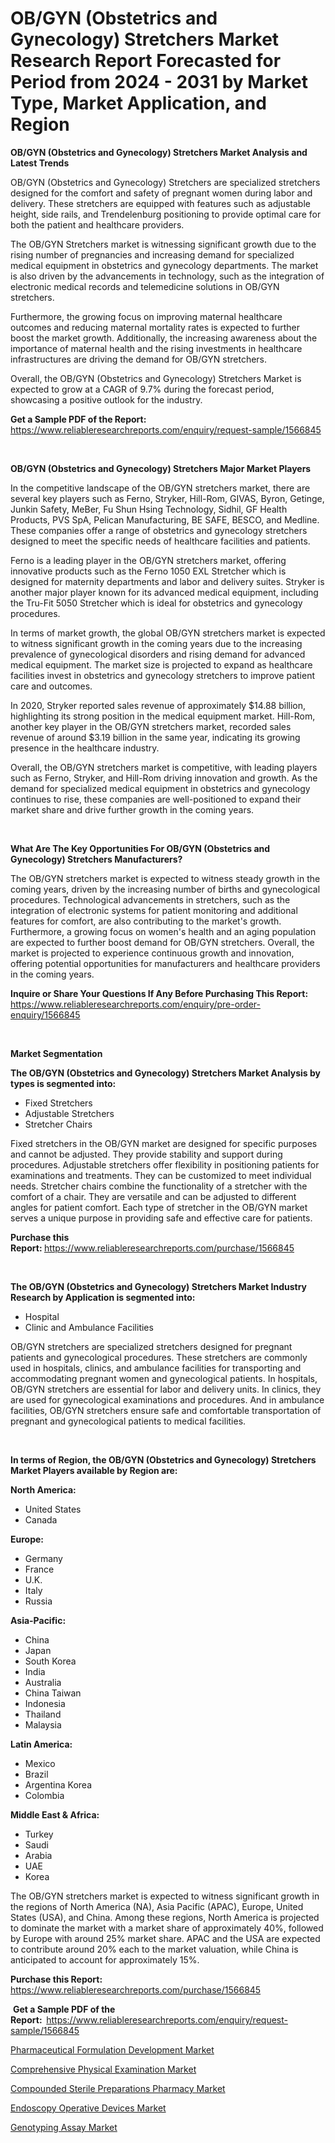 <p><h1>OB/GYN (Obstetrics and Gynecology) Stretchers Market Research Report Forecasted for Period from 2024 -  2031 by Market Type, Market Application, and Region</h1></p><p><strong>OB/GYN (Obstetrics and Gynecology) Stretchers Market Analysis and Latest Trends</strong></p>
<p><p>OB/GYN (Obstetrics and Gynecology) Stretchers are specialized stretchers designed for the comfort and safety of pregnant women during labor and delivery. These stretchers are equipped with features such as adjustable height, side rails, and Trendelenburg positioning to provide optimal care for both the patient and healthcare providers.</p><p>The OB/GYN Stretchers market is witnessing significant growth due to the rising number of pregnancies and increasing demand for specialized medical equipment in obstetrics and gynecology departments. The market is also driven by the advancements in technology, such as the integration of electronic medical records and telemedicine solutions in OB/GYN stretchers.</p><p>Furthermore, the growing focus on improving maternal healthcare outcomes and reducing maternal mortality rates is expected to further boost the market growth. Additionally, the increasing awareness about the importance of maternal health and the rising investments in healthcare infrastructures are driving the demand for OB/GYN stretchers.</p><p>Overall, the OB/GYN (Obstetrics and Gynecology) Stretchers Market is expected to grow at a CAGR of 9.7% during the forecast period, showcasing a positive outlook for the industry.</p></p>
<p><strong>Get a Sample PDF of the Report:&nbsp;</strong> <a href="https://www.reliableresearchreports.com/enquiry/request-sample/1566845">https://www.reliableresearchreports.com/enquiry/request-sample/1566845</a></p>
<p>&nbsp;</p>
<p><strong>OB/GYN (Obstetrics and Gynecology) Stretchers Major Market Players</strong></p>
<p><p>In the competitive landscape of the OB/GYN stretchers market, there are several key players such as Ferno, Stryker, Hill-Rom, GIVAS, Byron, Getinge, Junkin Safety, MeBer, Fu Shun Hsing Technology, Sidhil, GF Health Products, PVS SpA, Pelican Manufacturing, BE SAFE, BESCO, and Medline. These companies offer a range of obstetrics and gynecology stretchers designed to meet the specific needs of healthcare facilities and patients.</p><p>Ferno is a leading player in the OB/GYN stretchers market, offering innovative products such as the Ferno 1050 EXL Stretcher which is designed for maternity departments and labor and delivery suites. Stryker is another major player known for its advanced medical equipment, including the Tru-Fit 5050 Stretcher which is ideal for obstetrics and gynecology procedures.</p><p>In terms of market growth, the global OB/GYN stretchers market is expected to witness significant growth in the coming years due to the increasing prevalence of gynecological disorders and rising demand for advanced medical equipment. The market size is projected to expand as healthcare facilities invest in obstetrics and gynecology stretchers to improve patient care and outcomes.</p><p>In 2020, Stryker reported sales revenue of approximately $14.88 billion, highlighting its strong position in the medical equipment market. Hill-Rom, another key player in the OB/GYN stretchers market, recorded sales revenue of around $3.19 billion in the same year, indicating its growing presence in the healthcare industry.</p><p>Overall, the OB/GYN stretchers market is competitive, with leading players such as Ferno, Stryker, and Hill-Rom driving innovation and growth. As the demand for specialized medical equipment in obstetrics and gynecology continues to rise, these companies are well-positioned to expand their market share and drive further growth in the coming years.</p></p>
<p>&nbsp;</p>
<p><strong>What Are The Key Opportunities For OB/GYN (Obstetrics and Gynecology) Stretchers Manufacturers?</strong></p>
<p><p>The OB/GYN stretchers market is expected to witness steady growth in the coming years, driven by the increasing number of births and gynecological procedures. Technological advancements in stretchers, such as the integration of electronic systems for patient monitoring and additional features for comfort, are also contributing to the market's growth. Furthermore, a growing focus on women's health and an aging population are expected to further boost demand for OB/GYN stretchers. Overall, the market is projected to experience continuous growth and innovation, offering potential opportunities for manufacturers and healthcare providers in the coming years.</p></p>
<p><strong>Inquire or Share Your Questions If Any Before Purchasing This Report:</strong> <a href="https://www.reliableresearchreports.com/enquiry/pre-order-enquiry/1566845">https://www.reliableresearchreports.com/enquiry/pre-order-enquiry/1566845</a></p>
<p>&nbsp;</p>
<p><strong>Market Segmentation</strong></p>
<p><strong>The OB/GYN (Obstetrics and Gynecology) Stretchers Market Analysis by types is segmented into:</strong></p>
<p><ul><li>Fixed Stretchers</li><li>Adjustable Stretchers</li><li>Stretcher Chairs</li></ul></p>
<p><p>Fixed stretchers in the OB/GYN market are designed for specific purposes and cannot be adjusted. They provide stability and support during procedures. Adjustable stretchers offer flexibility in positioning patients for examinations and treatments. They can be customized to meet individual needs. Stretcher chairs combine the functionality of a stretcher with the comfort of a chair. They are versatile and can be adjusted to different angles for patient comfort. Each type of stretcher in the OB/GYN market serves a unique purpose in providing safe and effective care for patients.</p></p>
<p><strong>Purchase this Report:&nbsp;</strong><a href="https://www.reliableresearchreports.com/purchase/1566845">https://www.reliableresearchreports.com/purchase/1566845</a></p>
<p>&nbsp;</p>
<p><strong>The OB/GYN (Obstetrics and Gynecology) Stretchers Market Industry Research by Application is segmented into:</strong></p>
<p><ul><li>Hospital</li><li>Clinic and Ambulance Facilities</li></ul></p>
<p><p>OB/GYN stretchers are specialized stretchers designed for pregnant patients and gynecological procedures. These stretchers are commonly used in hospitals, clinics, and ambulance facilities for transporting and accommodating pregnant women and gynecological patients. In hospitals, OB/GYN stretchers are essential for labor and delivery units. In clinics, they are used for gynecological examinations and procedures. And in ambulance facilities, OB/GYN stretchers ensure safe and comfortable transportation of pregnant and gynecological patients to medical facilities.</p></p>
<p>&nbsp;</p>
<p><strong>In terms of Region, the OB/GYN (Obstetrics and Gynecology) Stretchers Market Players available by Region are:</strong></p>
<p>
    <p> <strong> North America: </strong>
        <ul>
            <li>United States</li>
            <li>Canada</li>
        </ul>
        </p> 
    <p> <strong> Europe: </strong>
        <ul>
            <li>Germany</li>
            <li>France</li>
            <li>U.K.</li>
            <li>Italy</li>
            <li>Russia</li>
        </ul>
        </p> 
    <p> <strong> Asia-Pacific: </strong>
        <ul>
            <li>China</li>
            <li>Japan</li>
            <li>South Korea</li>
            <li>India</li>
            <li>Australia</li>
            <li>China Taiwan</li>
            <li>Indonesia</li>
            <li>Thailand</li>
            <li>Malaysia</li>
        </ul>
        </p> 
    <p> <strong> Latin America: </strong>
        <ul>
            <li>Mexico</li>
            <li>Brazil</li>
            <li>Argentina Korea</li>
            <li>Colombia</li>
        </ul>
        </p> 
    <p> <strong> Middle East & Africa: </strong>
        <ul>
            <li>Turkey</li>
            <li>Saudi</li>
            <li>Arabia</li>
            <li>UAE</li>
            <li>Korea</li>
        </ul>
    </p>
    </p>
<p><p>The OB/GYN stretchers market is expected to witness significant growth in the regions of North America (NA), Asia Pacific (APAC), Europe, United States (USA), and China. Among these regions, North America is projected to dominate the market with a market share of approximately 40%, followed by Europe with around 25% market share. APAC and the USA are expected to contribute around 20% each to the market valuation, while China is anticipated to account for approximately 15%.</p></p>
<p><strong>Purchase this Report: </strong><a href="https://www.reliableresearchreports.com/purchase/1566845">https://www.reliableresearchreports.com/purchase/1566845</a></p>
<p>&nbsp;<strong>Get a Sample PDF of the Report:&nbsp;&nbsp;</strong><a href="https://www.reliableresearchreports.com/enquiry/request-sample/1566845">https://www.reliableresearchreports.com/enquiry/request-sample/1566845</a></p>
<p><strong></strong></p>
<p><p><a href="https://medium.com/@danmacdonald740/pharmaceutical-formulation-development-market-share-evolution-and-market-growth-trends-2024-2031-89ce691631c5">Pharmaceutical Formulation Development Market</a></p><p><a href="https://medium.com/@danmacdonald740/comprehensive-physical-examination-market-the-key-to-successful-business-strategy-forecast-till-4cc7fcc736f5">Comprehensive Physical Examination Market</a></p><p><a href="https://medium.com/@danmacdonald740/compounded-sterile-preparations-pharmacy-market-research-report-its-history-and-forecast-2024-to-8911bb5edd7b">Compounded Sterile Preparations Pharmacy Market</a></p><p><a href="https://medium.com/@danmacdonald740/decoding-endoscopy-operative-devices-market-metrics-market-share-trends-and-growth-patterns-b386daed4a16">Endoscopy Operative Devices Market</a></p><p><a href="https://medium.com/@danmacdonald740/genotyping-assay-market-size-and-market-trends-complete-industry-overview-2024-to-2031-03adf1cbbc2c">Genotyping Assay Market</a></p></p>